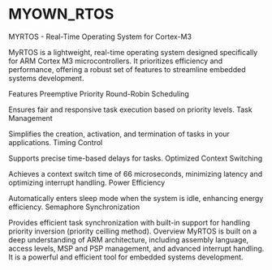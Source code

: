 # MYOWN_RTOS
MYRTOS - Real-Time Operating System for Cortex-M3

MyRTOS is a lightweight, real-time operating system designed specifically for ARM Cortex M3 microcontrollers. It prioritizes efficiency and performance, offering a robust set of features to streamline embedded systems development.

Features
Preemptive Priority Round-Robin Scheduling

Ensures fair and responsive task execution based on priority levels.
Task Management

Simplifies the creation, activation, and termination of tasks in your applications.
Timing Control

Supports precise time-based delays for tasks.
Optimized Context Switching

Achieves a context switch time of 66 microseconds, minimizing latency and optimizing interrupt handling.
Power Efficiency

Automatically enters sleep mode when the system is idle, enhancing energy efficiency.
Semaphore Synchronization

Provides efficient task synchronization with built-in support for handling priority inversion (priority ceilling method).
Overview
MyRTOS is built on a deep understanding of ARM architecture, including assembly language, access levels, MSP and PSP management, and advanced interrupt handling. It is a powerful and efficient tool for embedded systems development.

